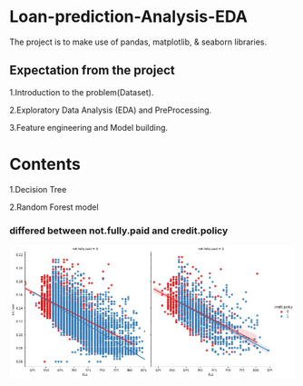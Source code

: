 # Loan-prediction-Analysis-EDA
The project is to make use of pandas, matplotlib, & seaborn libraries.
## Expectation from the project 
1.Introduction to the problem(Dataset).

2.Exploratory Data Analysis (EDA) and PreProcessing.

3.Feature engineering and Model building.
# Contents 
1.Decision Tree

2.Random Forest model
### differed between not.fully.paid and credit.policy
![](loanimg.png)
